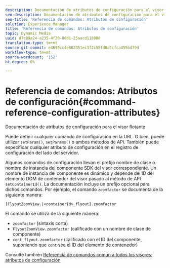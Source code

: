 ```yaml
---
description: Documentación de atributos de configuración para el visor flotante
seo-description: Documentación de atributos de configuración para el visor flotante
seo-title: 'Referencia de comandos: Atributos de configuración'
solution: Experience Manager
title: 'Referencia de comandos: Atributos de configuración'
topic: Dynamic Media
uuid: d7e89a24-a235-4f20-86d1-25aacd118880
translation-type: tm+mt
source-git-commit: e4695cc4e882351ec3f2c55fd8a3cfca455bd79d
workflow-type: tm+mt
source-wordcount: '152'
ht-degree: 0%

---
```



# Referencia de comandos: Atributos de configuración{#command-reference-configuration-attributes}

Documentación de atributos de configuración para el visor flotante

Puede definir cualquier comando de configuración en la URL. O bien, puede utilizar `setParam()`, `setParams()` o ambos métodos de API. También puede especificar cualquier atributo de configuración en el registro de configuración del lado del servidor.

Algunos comandos de configuración llevan el prefijo nombre de clase o nombre de instancia del componente SDK del visor correspondiente. Un nombre de instancia del componente es dinámico y depende del ID del elemento DOM de contenedor del visor pasado al método de API `setContainerId()`. La documentación incluye un prefijo opcional para dichos comandos. Por ejemplo, el comando `zoomfactor` se documenta de la siguiente manera:

`[FlyoutZoomView.|<containerId>_flyout].zoomfactor`

El comando se utiliza de la siguiente manera:

* `zoomfactor` (sintaxis corta)
* `FlyoutZoomView.zoomfactor` (calificado con un nombre de clase de componente)
* `cont_flyout.zoomfactor` (calificado con el ID del componente, suponiendo que  `cont` sea el ID del elemento de contenedor)

Consulte también [Referencia de comandos común a todos los visores: atributos de configuración](../../../r-html5-viewer-20-cmdref-configattrib/r-html5-viewer-20-cmdref-configattrib.md#concept-850e0f2c49b949deb7cfbfd330d329bd)
